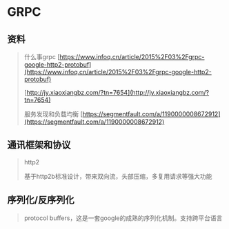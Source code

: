 # GRPC

## 资料

> 什么事grpc [https://www.infoq.cn/article/2015%2F03%2Fgrpc-google-http2-protobuf](https://www.infoq.cn/article/2015%2F03%2Fgrpc-google-http2-protobuf)
>
> [http://jy.xiaoxiangbz.com/?tn=7654](http://jy.xiaoxiangbz.com/?tn=7654)
>
> 服务发现和负载均衡 [https://segmentfault.com/a/1190000008672912](https://segmentfault.com/a/1190000008672912)

## 通讯框架和协议

> http2
>
> 基于http2b标准设计，带来双向流，头部压缩，多复用请求等强大功能

## 序列化/反序列化

> protocol buffers，这是一套google的成熟的序列化机制。支持跨平台语言



